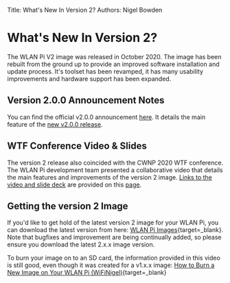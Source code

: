 Title: What's New In Version 2?
Authors: Nigel Bowden

# What's New In Version 2?

The WLAN Pi V2 image was released in October 2020. The image has been rebuilt from the ground up to provide an improved software installation and update process. It's toolset has been revamped, it has many usability improvements and hardware support has been expanded.


## Version 2.0.0 Announcement Notes

You can find the official v2.0.0 announcement [here][v2_announcement]. It details the main feature of the [new v2.0.0 release][v2_announcement].

## WTF Conference Video & Slides

The version 2 release also coincided with the CWNP 2020 WTF conference. The WLAN Pi development team presented a collaborative video that details the main features and improvements of the version 2 image. [Links to the video and slide deck][v2_video] are provided on this [page][v2_video].

## Getting the version 2 Image

If you'd like to get hold of the latest version 2 image for your WLAN Pi, you can download the latest version from here: [WLAN Pi Images][latest_image]{target=_blank}. Note that bugfixes and improvement are being continually added, so please ensure you download the latest 2.x.x image version.

To burn your image on to an SD card, the information provided in this video is still good, even though it was created for a v1.x.x image: [How to Burn a New Image on Your WLAN Pi (WiFiNigel)](https://youtu.be/sD4WlNyyWDs){target=_blank}


<!-- Link list -->
[burn_image]: https://youtu.be/sD4WlNyyWDs
[latest_image]: https://github.com/WLAN-Pi/releases/releases
[v2_announcement]: v2_announcement.md
[v2_video]: v2_video.md


